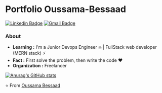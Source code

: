# Portfolio Oussama-Bessaad

[![Linkedin Badge](https://img.shields.io/badge/-Oussama_Bessaad-blue?style=flat-square&logo=Linkedin&logoColor=white&link=https://www.linkedin.com/in/oussama-bessaad-5a67a7233/)](https://www.linkedin.com/in/oussama-bessaad-5a67a7233/) [![Gmail Badge](https://img.shields.io/badge/-oussamabessaad24@gmail.com-c14438?style=flat-square&logo=Gmail&logoColor=white&link=mailto:oussamabessaad24@gmail.com)](mailto:oussamabessaad24@gmail.com)

### About

-  **Learning :** I'm a Junior Devops Engineer :fire:	| FullStack web developer (MERN stack) :zap: 
-  **Fact :** First solve the problem, then write the code :heart: 
-  **Organization :** Freelancer

[![Anurag's GitHub stats](https://github-readme-stats.vercel.app/api?username=oussama24bessaad)](https://github.com/anuraghazra/github-readme-stats)


⭐️ From [Oussama Bessaad](https://github.com/oussama24bessaad)
